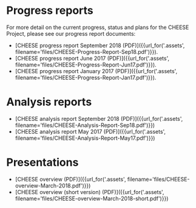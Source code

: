 
# Progress reports

For more detail on the current progress, status and plans for the CHEESE
Project, please see our progress report documents:

- [CHEESE progress report September 2018 (PDF)]({{url_for('.assets', filename='files/CHEESE-Progress-Report-Sep18.pdf')}}).
- [CHEESE progress report June 2017 (PDF)]({{url_for('.assets', filename='files/CHEESE-Progress-Report-Jun17.pdf')}}).
- [CHEESE progress report January 2017 (PDF)]({{url_for('.assets', filename='files/CHEESE-Progress-Report-Jan17.pdf')}}).

# Analysis reports

- [CHEESE analysis report September 2018 (PDF)]({{url_for('.assets', filename='files/CHEESE-Analysis-Report-Sep18.pdf')}})
- [CHEESE analysis report May 2017 (PDF)]({{url_for('.assets', filename='files/CHEESE-Analysis-Report-May17.pdf')}})

# Presentations

- [CHEESE overview (PDF)]({{url_for('.assets', filename='files/CHEESE-overview-March-2018.pdf')}})
- [CHEESE overview (short version) (PDF)]({{url_for('.assets', filename='files/CHEESE-overview-March-2018-short.pdf')}})
